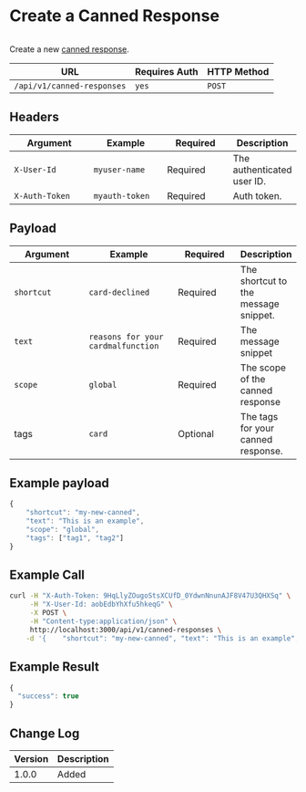 # Create a Canned Response

<figure><img src="../../../../../../../.gitbook/assets/enterprise.jpg" alt=""><figcaption></figcaption></figure>

Create a new [canned response](https://docs.rocket.chat/use-rocket.chat/omnichannel/canned-responses).

| URL                        | Requires Auth | HTTP Method |
| -------------------------- | ------------- | ----------- |
| `/api/v1/canned-responses` | `yes`         | `POST`      |

## Headers

<table><thead><tr><th width="179">Argument</th><th width="169">Example</th><th width="136">Required</th><th>Description</th></tr></thead><tbody><tr><td><code>X-User-Id</code></td><td><code>myuser-name</code></td><td>Required</td><td>The authenticated  user ID.</td></tr><tr><td><code>X-Auth-Token</code></td><td><code>myauth-token</code></td><td>Required</td><td>Auth token.</td></tr></tbody></table>

## Payload

<table><thead><tr><th width="216">Argument</th><th width="188">Example</th><th width="158">Required</th><th>Description</th></tr></thead><tbody><tr><td><code>shortcut</code></td><td><code>card-declined</code></td><td>Required</td><td>The shortcut to the message snippet.</td></tr><tr><td><code>text</code></td><td><code>reasons for your cardmalfunction</code></td><td>Required</td><td>The message snippet</td></tr><tr><td><code>scope</code></td><td><code>global</code></td><td>Required</td><td>The scope of the canned response</td></tr><tr><td>tags</td><td><code>card</code></td><td>Optional</td><td>The tags for your canned response.</td></tr></tbody></table>

## Example payload

```javascript
{
    "shortcut": "my-new-canned",
    "text": "This is an example",
    "scope": "global",
    "tags": ["tag1", "tag2"]
}
```

## Example Call

```bash
curl -H "X-Auth-Token: 9HqLlyZOugoStsXCUfD_0YdwnNnunAJF8V47U3QHXSq" \
     -H "X-User-Id: aobEdbYhXfu5hkeqG" \
     -X POST \
     -H "Content-type:application/json" \
     http://localhost:3000/api/v1/canned-responses \
    -d '{    "shortcut": "my-new-canned", "text": "This is an example", "scope": "global", "tags": ["tag1", "tag2"] }'
```

## Example Result

```javascript
{
  "success": true
}
```

## Change Log

| Version | Description |
| ------- | ----------- |
| 1.0.0   | Added       |
